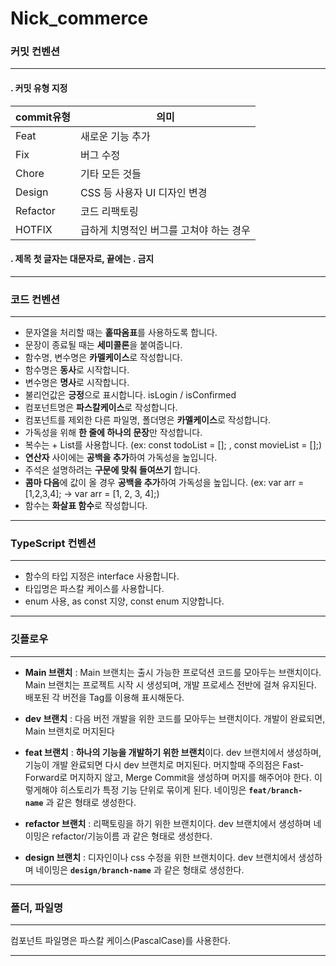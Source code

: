 # Nick_commerce

### 커밋 컨벤션

---

#### . 커밋 유형 지정

| **commit유형** | **의미**                                |
| -------------- | --------------------------------------- |
| Feat           | 새로운 기능 추가                        |
| Fix            | 버그 수정                               |
| Chore          | 기타 모든 것들                          |
| Design         | CSS 등 사용자 UI 디자인 변경            |
| Refactor       | 코드 리팩토링                           |
| HOTFIX         | 급하게 치명적인 버그를 고쳐야 하는 경우 |

#### . 제목 첫 글자는 대문자로, 끝에는 . 금지

---

### 코드 컨벤션

---

- 문자열을 처리할 때는 **홑따옴표**를 사용하도록 합니다.
- 문장이 종료될 때는 **세미콜론**을 붙여줍니다.
- 함수명, 변수명은 **카멜케이스**로 작성합니다.
- 함수명은 **동사**로 시작합니다.
- 변수명은 **명사**로 시작합니다.
- 불리언값은 **긍정**으로 표시합니다. isLogin / isConfirmed
- 컴포넌트명은 **파스칼케이스**로 작성합니다.
- 컴포넌트를 제외한 다른 파일명, 폴더명은 **카멜케이스**로 작성합니다.
- 가독성을 위해 **한 줄에 하나의 문장**만 작성합니다.
- 복수는 + List를 사용합니다. (ex: const todoList = []; , const movieList = [];)
- **연산자** 사이에는 **공백을 추가**하여 가독성을 높입니다.
- 주석은 설명하려는 **구문에 맞춰 들여쓰기** 합니다.
- **콤마 다음**에 값이 올 경우 **공백을 추가**하여 가독성을 높입니다. (ex: var arr = [1,2,3,4]; -> var arr = [1, 2, 3, 4];)
- 함수는 **화살표 함수**로 작성합니다.

---

### TypeScript 컨벤션

---

- 함수의 타입 지정은 interface 사용합니다.
- 타입명은 파스칼 케이스를 사용합니다.
- enum 사용, as const 지양, const enum 지양합니다.

---

### 깃플로우

---

- **Main 브랜치** : Main 브랜치는 출시 가능한 프로덕션 코드를 모아두는 브랜치이다. Main 브랜치는 프로젝트 시작 시 생성되며, 개발 프로세스 전반에 걸쳐 유지된다. 배포된 각 버전을 Tag를 이용해 표시해둔다.

- **dev 브랜치** : 다음 버전 개발을 위한 코드를 모아두는 브랜치이다. 개발이 완료되면, Main 브랜치로 머지된다
- **feat 브랜치** : **하나의 기능을 개발하기 위한 브랜치**이다. dev 브랜치에서 생성하며, 기능이 개발 완료되면 다시 dev 브랜치로 머지된다. 머지할때 주의점은 Fast-Forward로 머지하지 않고, Merge Commit을 생성하며 머지를 해주어야 한다. 이렇게해야 히스토리가 특정 기능 단위로 묶이게 된다.
  네이밍은 **`feat/branch-name`** 과 같은 형태로 생성한다.

- **refactor 브랜치** : 리팩토링을 하기 위한 브랜치이다. dev 브랜치에서 생성하며 네이밍은 refactor/기능이름 과 같은 형태로 생성한다.

- **design 브랜치** : 디자인이나 css 수정을 위한 브랜치이다. dev 브랜치에서 생성하며 네이밍은 **`design/branch-name`** 과 같은 형태로 생성한다.

---

### 폴더, 파일명

---

컴포넌트 파일명은 파스칼 케이스(PascalCase)를 사용한다.

---
